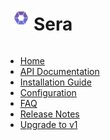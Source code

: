 <!-- Sidebar Title with Logo and Text Side-by-Side -->
<div style="display: flex; align-items: center;">
  <img src="logo.png" alt="Sera Logo" style="height: 30px; margin-right: 5px; margin-left: 10px">
  <h1>Sera</h1>
</div>

* [Home](/beta/)
* [API Documentation](api.md)
* [Installation Guide](installation.md)
* [Configuration](configuration.md)
* [FAQ](faq.md)
* [Release Notes](release-notes.md)
* [Upgrade to v1](#/v1/)